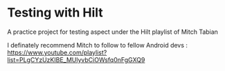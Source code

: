 # Testing with Hilt
A practice project for testing aspect under the Hilt playlist of Mitch Tabian 

I definately recommend Mitch to follow to fellow Android devs : https://www.youtube.com/playlist?list=PLgCYzUzKIBE_MUlyvbCiOWsfq0nFgGXQ9
